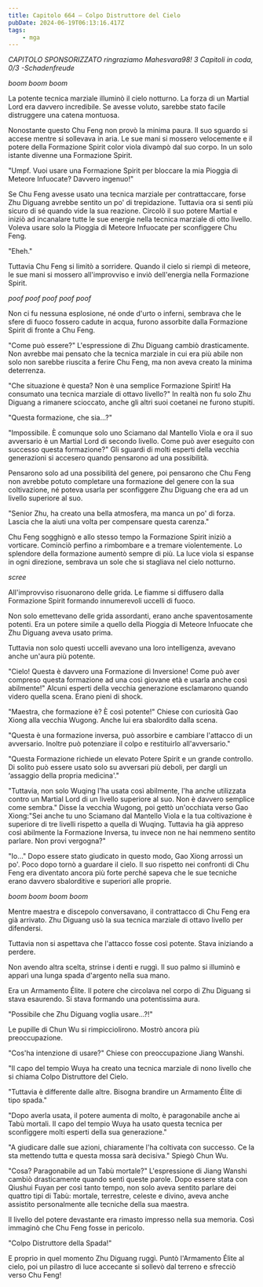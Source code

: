 ```yaml
---
title: Capitolo 664 – Colpo Distruttore del Cielo
pubDate: 2024-06-19T06:13:16.417Z
tags:
    - mga
---
```



<em>CAPITOLO SPONSORIZZATO ringraziamo Mahesvara98!
3 Capitoli in coda, 0/3
-Schadenfreude</em>
 
*boom boom boom*
 
La potente tecnica marziale illuminò il cielo notturno. La forza di un Martial Lord era davvero incredibile. Se avesse voluto, sarebbe stato facile distruggere una catena montuosa.
 
Nonostante questo Chu Feng non provò la minima paura. Il suo sguardo si accese mentre si sollevava in aria. Le sue mani si mossero velocemente e il potere della Formazione Spirit color viola divampò dal suo corpo. In un solo istante divenne una Formazione Spirit.
 
"Umpf. Vuoi usare una Formazione Spirit per bloccare la mia Pioggia di Meteore Infuocate? Davvero ingenuo!"
 
Se Chu Feng avesse usato una tecnica marziale per contrattaccare, forse Zhu Diguang avrebbe sentito un po' di trepidazione. Tuttavia ora si sentì più sicuro di sé quando vide la sua reazione. Circolò il suo potere Martial e iniziò ad incanalare tutte le sue energie nella tecnica marziale di otto livello. Voleva usare solo la Pioggia di Meteore Infuocate per sconfiggere Chu Feng.
 
"Eheh."
 
Tuttavia Chu Feng si limitò a sorridere. Quando il cielo si riempì di meteore, le sue mani si mossero all'improvviso e inviò dell'energia nella Formazione Spirit.
 
*poof poof poof poof poof*
 
Non ci fu nessuna esplosione, né onde d'urto o inferni, sembrava che le sfere di fuoco fossero cadute in acqua, furono assorbite dalla Formazione Spirit di fronte a Chu Feng.
 
"Come può essere?" L'espressione di Zhu Diguang cambiò drasticamente. Non avrebbe mai pensato che la tecnica marziale in cui era più abile non solo non sarebbe riuscita a ferire Chu Feng, ma non aveva creato la minima deterrenza.
 
"Che situazione è questa? Non è una semplice Formazione Spirit! Ha consumato una tecnica marziale di ottavo livello?" In realtà non fu solo Zhu Diguang a rimanere scioccato, anche gli altri suoi coetanei ne furono stupiti.
 
"Questa formazione, che sia...?"


"Impossibile. È comunque solo uno Sciamano dal Mantello Viola e ora il suo avversario è un Martial Lord di secondo livello. Come può aver eseguito con successo questa formazione?" Gli sguardi di molti esperti della vecchia generazioni si accesero quando pensarono ad una possibilità.
 
Pensarono solo ad una possibilità del genere, poi pensarono che Chu Feng non avrebbe potuto completare una formazione del genere con la sua coltivazione, né poteva usarla per sconfiggere Zhu Diguang che era ad un livello superiore al suo.
 
"Senior Zhu, ha creato una bella atmosfera, ma manca un po' di forza. Lascia che la aiuti una volta per compensare questa carenza."
 
Chu Feng sogghignò e allo stesso tempo la Formazione Spirit iniziò a vorticare. Cominciò perfino a rimbombare e a tremare violentemente. Lo splendore della formazione aumentò sempre di più. La luce viola si espanse in ogni direzione, sembrava un sole che si stagliava nel cielo notturno.


*scree*


All'improvviso risuonarono delle grida. Le fiamme si diffusero dalla Formazione Spirit formando innumerevoli uccelli di fuoco.


Non solo emettevano delle grida assordanti, erano anche spaventosamente potenti. Era un potere simile a quello della Pioggia di Meteore Infuocate che Zhu Diguang aveva usato prima.


Tuttavia non solo questi uccelli avevano una loro intelligenza, avevano anche un'aura più potente.


"Cielo! Questa è davvero una Formazione di Inversione! Come può aver compreso questa formazione ad una così giovane età e usarla anche così abilmente!" Alcuni esperti della vecchia generazione esclamarono quando videro quella scena. Erano pieni di shock.


"Maestra, che formazione è? È così potente!" Chiese con curiosità Gao Xiong alla vecchia Wugong. Anche lui era sbalordito dalla scena.


"Questa è una formazione inversa, può assorbire e cambiare l'attacco di un avversario. Inoltre può potenziare il colpo e restituirlo all'avversario."


"Questa Formazione richiede un elevato Potere Spirit e un grande controllo. Di solito può essere usato solo su avversari più deboli, per dargli un ‘assaggio della propria medicina'."


"Tuttavia, non solo Wuqing l'ha usata così abilmente, l'ha anche utilizzata contro un Martial Lord di un livello superiore al suo. Non è davvero semplice come sembra." Disse la vecchia Wugong, poi gettò un'occhiata verso Gao Xiong:"Sei anche tu uno Sciamano dal Mantello Viola e la tua coltivazione è superiore di tre livelli rispetto a quella di Wuqing. Tuttavia ha già appreso così abilmente la Formazione Inversa, tu invece non ne hai nemmeno sentito parlare. Non provi vergogna?"


"Io…" Dopo essere stato giudicato in questo modo, Gao Xiong arrossì un po'. Poco dopo tornò a guardare il cielo. Il suo rispetto nei confronti di Chu Feng era diventato ancora più forte perché sapeva che le sue tecniche erano davvero sbalorditive e superiori alle proprie.


*boom boom boom boom*


Mentre maestra e discepolo conversavano, il contrattacco di Chu Feng era già arrivato. Zhu Diguang usò la sua tecnica marziale di ottavo livello per difendersi.


Tuttavia non si aspettava che l'attacco fosse così potente. Stava iniziando a perdere.


Non avendo altra scelta, strinse i denti e ruggì. Il suo palmo si illuminò e apparì una lunga spada d'argento nella sua mano.


Era un Armamento Élite. Il potere che circolava nel corpo di Zhu Diguang si stava esaurendo. Si stava formando una potentissima aura.


"Possibile che Zhu Diguang voglia usare...?!"


Le pupille di Chun Wu si rimpicciolirono. Mostrò ancora più preoccupazione.


"Cos'ha intenzione di usare?" Chiese con preoccupazione Jiang Wanshi.


"Il capo del tempio Wuya ha creato una tecnica marziale di nono livello che si chiama Colpo Distruttore del Cielo.


"Tuttavia è differente dalle altre. Bisogna brandire un Armamento Élite di tipo spada."


"Dopo averla usata, il potere aumenta di molto, è paragonabile anche ai Tabù mortali. Il capo del tempio Wuya ha usato questa tecnica per sconfiggere molti esperti della sua generazione."


"A giudicare dalle sue azioni, chiaramente l'ha coltivata con successo. Ce la sta mettendo tutta e questa mossa sarà decisiva." Spiegò Chun Wu.


"Cosa? Paragonabile ad un Tabù mortale?" L'espressione di Jiang Wanshi cambiò drasticamente quando sentì queste parole. Dopo essere stata con Qiushui Fuyan per così tanto tempo, non solo aveva sentito parlare dei quattro tipi di Tabù: mortale, terrestre, celeste e divino, aveva anche assistito personalmente alle tecniche della sua maestra.


Il livello del potere devastante era rimasto impresso nella sua memoria. Così immaginò che Chu Feng fosse in pericolo.


"Colpo Distruttore della Spada!"


E proprio in quel momento Zhu Diguang ruggì. Puntò l'Armamento Élite al cielo, poi un pilastro di luce accecante si sollevò dal terreno e sfrecciò verso Chu Feng!
                                


                                



